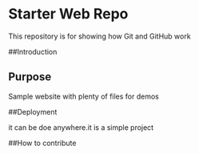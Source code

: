 # Starter Web Repo

This repository is for showing how Git and GitHub work

##Introduction

## Purpose

Sample website with plenty of files for demos

##Deployment

it can be doe anywhere.it is a simple project

##How to contribute